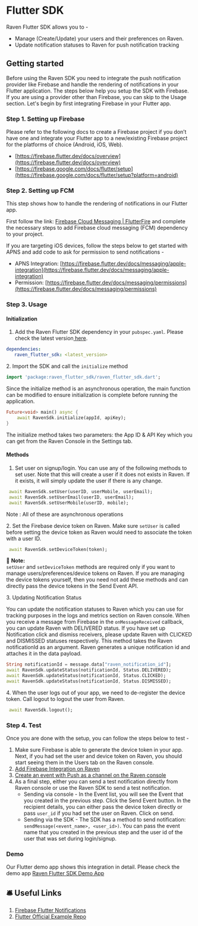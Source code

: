 # Flutter SDK

Raven Flutter SDK allows you to -

* Manage (Create/Update) your users and their preferences on Raven.
* Update notification statuses to Raven for push notification tracking

## &#x20;Getting started

Before using the Raven SDK you need to integrate the push notification provider like Firebase and handle the rendering of notifications in your Flutter application. The steps below help you setup the SDK with Firebase. If you are using a provider other than Firebase, you can skip to the Usage section. Let's begin by first integrating Firebase in your Flutter app.

### Step 1. Setting up Firebase&#x20;

Please refer to the following docs to create a Firebase project if you don’t have one and integrate your Flutter app to a new/existing Firebase project for the platforms of choice (Android, iOS, Web).

* [https://firebase.flutter.dev/docs/overview](https://firebase.flutter.dev/docs/overview)
* [https://firebase.google.com/docs/flutter/setup](https://firebase.google.com/docs/flutter/setup?platform=android)

### Step 2. Setting up FCM

This step shows how to handle the rendering of notifications in our Flutter app.

First follow the link: [Firebase Cloud Messaging | FlutterFire](https://firebase.flutter.dev/docs/messaging/overview) and complete the necessary steps to add Firebase cloud messaging (FCM) dependency to your project.

If you are targeting iOS devices, follow the steps below to get started with APNS and add code to ask for permission to send notifications -&#x20;

* APNS Integration: [https://firebase.flutter.dev/docs/messaging/apple-integration](https://firebase.flutter.dev/docs/messaging/apple-integration)
* Permission: [https://firebase.flutter.dev/docs/messaging/permissions](https://firebase.flutter.dev/docs/messaging/permissions)

### Step 3. Usage

#### Initialization

1. Add the Raven Flutter SDK dependency in your `pubspec.yaml`. Please check the latest version[ here](https://pub.dev/packages/raven\_flutter\_sdk).

```yaml
dependencies:
   raven_flutter_sdk: <latest_version> 
```

&#x20;2\. Import the SDK and call the `initialize` method

```dart
import 'package:raven_flutter_sdk/raven_flutter_sdk.dart';
```

Since the initialize method is an asynchronous operation, the main function can be modified to ensure initialization is complete before running the application.

```dart
Future<void> main() async {
    await RavenSdk.initialize(appId, apiKey);
}
```

The initialize method takes two parameters: the App ID & API Key which you can get from the Raven Console in the Settings tab.

#### Methods

1. Set user on signup/login. You can use any of the following methods to set user. Note that this will create a user if it does not exists in Raven. If it exists, it will simply update the user if there is any change.

```dart
 await RavenSdk.setUser(userID, userMobile, userEmail);
 await RavenSdk.setUserEmail(userID, userEmail);
 await RavenSdk.setUserMobile(userID, mobile);
```

&#x20;    Note : All of these are asynchronous operations

&#x20;2\. Set the Firebase device token on Raven. Make sure `setUser` is called before setting the device token as Raven would need to associate the token with a user ID.

```dart
 await RavenSdk.setDeviceToken(token);
```

📘 **Note:** \
`setUser` and `setDeviceToken` methods are required only if you want to manage users/preferences/device tokens on Raven. If you are managing the device tokens yourself, then you need not add these methods and can directly pass the device tokens in the Send Event API.&#x20;


&#x20;3\. Updating Notification Status

You can update the notification statuses to Raven which you can use for tracking purposes in the logs and metrics section on Raven console. When you receive a message from Firebase in the `onMessageReceived` callback, you can update Raven with DELIVERED status. If you have set up Notification click and dismiss receivers, please update Raven with CLICKED and DISMISSED statuses respectively. This method takes the Raven notificationId as an argument. Raven generates a unique notification id and attaches it in the data payload.

```dart
String notificationId = message.data["raven_notification_id"];
await RavenSdk.updateStatus(notificationId, Status.DELIVERED);
await RavenSdk.updateStatus(notificationId, Status.CLICKED);
await RavenSdk.updateStatus(notificationId, Status.DISMISSED);
```

&#x20; 4\. When the user logs out of your app, we need to de-register the device token. Call logout to      logout the user from Raven.

```dart
 await RavenSdk.logout();
```

### Step 4. Test

Once you are done with the setup, you can follow the steps below to test -&#x20;

1. Make sure Firebase is able to generate the device token in your app. Next, if you had set the user and device token on Raven, you should start seeing them in the Users tab on the Raven console.
2. [Add Firebase Integration on Raven](../integrations/fcm.md)
3. [Create an event with Push as a channel on the Raven console](../../platform/events/)
4. As a final step, either you can send a test notification directly from Raven console or use the Raven SDK to send a test notification.
   * &#x20;Sending via console - In the Event list, you will see the Event that you created in the previous step. Click the Send Event button. In the recipient details, you can either pass the device token directly or pass `user_id` if you had set the user on Raven. Click on send.
   * Sending via the SDK - The SDK has a method to send notification: `sendMessage(<event_name>, <user_id>)`. You can pass the event name that you created in the previous step and the user id of the user that was set during login/signup.


### Demo

Our Flutter demo app shows this integration in detail. Please check the demo app&#x20;
[Raven Flutter SDK Demo App](https://github.com/ravenappdev/raven-flutter-demo)


## 🛎️ Useful Links



1. [Firebase Flutter Notifications](https://firebase.flutter.dev/docs/messaging/notifications)
2. [Flutter Official Example Repo](https://github.com/FirebaseExtended/flutterfire/tree/master/packages/firebase\_messaging/firebase\_messaging/example)
